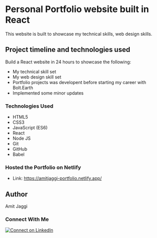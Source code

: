 # Personal Portfolio website built in React

This website is built to showcase my technical skills, web design skills.


## Project timeline and technologies used

Build a React website in 24 hours to showcase the following:
* My technical skill set
* My web design skill set
* Portfolio projects was developent before starting my career with Bolt.Earth
* Implemented some minor updates 


### Technologies Used

* HTML5
* CSS3
* JavaScript (ES6)
* React
* Node JS
* Git
* GitHub
* Babel


### Hosted the Portfolio on Netlify

* Link: https://amitjaggi-portfolio.netlify.app/

## Author

Amit Jaggi
### Connect With Me
[![Connect on LinkedIn](https://img.shields.io/badge/-Amit_Jaggi-blue?style=flat&logo=Linkedin&logoColor=white&link=https://www.linkedin.com/in/amit-jaggi-175781134/)](https://www.linkedin.com/in/amit-jaggi-175781134/)
